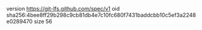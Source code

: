 version https://git-lfs.github.com/spec/v1
oid sha256:4bee8ff29b298c9cb81db4e7c10fc680f7431baddcbb10c5ef3a2248e0289470
size 56

